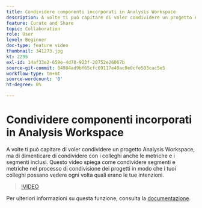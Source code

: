 ```yaml
---
title: Condividere componenti incorporati in Analysis Workspace
description: A volte ti può capitare di voler condividere un progetto Analysis Workspace, ma di dimenticare di condividere con i colleghi anche le metriche e i segmenti inclusi. Questo video spiega come condividere segmenti e metriche nel processo di condivisione dei progetti in modo che i tuoi colleghi possano vedere ogni volta quali erano le tue intenzioni.
feature: Curate and Share
topic: Collaboration
role: User
level: Beginner
doc-type: feature video
thumbnail: 341273.jpg
kt: 2295
exl-id: 14af33e2-659e-4d78-923f-20752e26067b
source-git-commit: 84984ad9bf65cfc69117e40ac0e0cfe503cac5e5
workflow-type: tm+mt
source-wordcount: '0'
ht-degree: 0%

---
```


# Condividere componenti incorporati in Analysis Workspace

A volte ti può capitare di voler condividere un progetto Analysis Workspace, ma di dimenticare di condividere con i colleghi anche le metriche e i segmenti inclusi. Questo video spiega come condividere segmenti e metriche nel processo di condivisione dei progetti in modo che i tuoi colleghi possano vedere ogni volta quali erano le tue intenzioni.

>[!VIDEO](https://video.tv.adobe.com/v/3438794/?quality=12&learn=on&captions=ita)

Per ulteriori informazioni su questa funzione, consulta la [documentazione](https://experienceleague.adobe.com/docs/analytics/analyze/analysis-workspace/curate-share/curate.html?lang=it).
